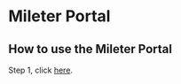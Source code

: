 # Mileter Portal

## How to use the Mileter Portal
Step 1, click [here](https://mileter.github.io/).
